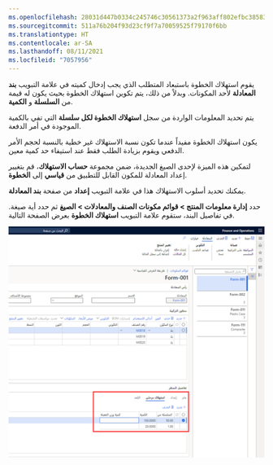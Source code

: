 ```yaml
---
ms.openlocfilehash: 28031d447b0334c245746c30561373a2f963aff802efbc38583daffdce612680
ms.sourcegitcommit: 511a76b204f93d23cf9f7a70059525f79170f6bb
ms.translationtype: HT
ms.contentlocale: ar-SA
ms.lasthandoff: 08/11/2021
ms.locfileid: "7057956"
---
```

يقوم استهلاك الخطوة باستبعاد المتطلب الذي يجب إدخال كميته في علامة التبويب **بند المعادلة** لأحد المكونات. وبدلاً من ذلك، يتم تكوين استهلاك الخطوة بحيث يكون له قيمة من **السلسلة** و **الكمية**. 

يتم تحديد المعلومات الواردة من سجل **استهلاك الخطوة لكل سلسلة** التي تفي بالكمية الموجودة في أمر الدفعة. 

يكون استهلاك الخطوة مفيداً عندما تكون نسبة الاستهلاك غير خطية بالنسبة لحجم الأمر الدفعي ويقوم بزيادة الطلب فقط عند استيفاء حد كمية معين. 

لتمكين هذه الميزة لإحدى الصيغ الجديدة، ضمن مجموعة **حساب الاستهلاك**، قم بتغيير إعداد المعادلة للمكون القابل للتطبيق من **قياسي** إلى **الخطوة**. 

يمكنك تحديد أسلوب الاستهلاك هذا في علامة التبويب **إعداد** من صفحة **بند المعادلة**.

حدد **إدارة معلومات المنتج > ‏‫قوائم مكونات الصنف والمعادلات‬ > الصيغ** ثم حدد أية صيغة. في تفاصيل البند، ستقوم علامة التبويب **استهلاك الخطوة** بعرض الصفحة التالية.

![لقطة شاشة لعلامة التبويب "استهلاك الخطوة" في صفحة "المعادلات". ](../media/step-consumption.png)
